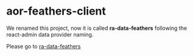 # aor-feathers-client

We renamed this project, now it is called **ra-data-feathers** following the react-admin data provider naming.

Please go to [ra-data-feathers](https://github.com/josx/ra-data-feathers)
